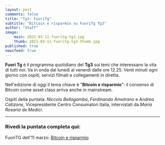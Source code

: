 ```yaml
---
layout: post
comments: false
title: "Tg3: FuoriTg"
subtitle: "Bitcoin e risparmio su FuoriTg Tg3" 
author: "Staff"
image:
    main: 2021-03-11-fuoritg-tg3.jpg
    thumb: 2021-03-11-fuoritg-tg3-thumb.jpg
published: true
newsfeed: true
---
```


**Fuori Tg** è il programma quotidiano del **Tg3** sui temi che interessano la vita di tutti noi. Va in onda dal lunedì al venerdì dalle ore 12.25. Venti minuti ogni giorno con ospiti, servizi filmati e collegamenti in diretta.

Nell'edizione di oggi il tema chiave è "**Bitcoin e risparmio**": il consenso di Bitcoin come asset class arriva anche in mainstream.

Ospiti della puntata: _Niccolo Bellagamba_, _Ferdinando Ametrano_ e _Andrea Catizone_, Vicepresidente Centro Consumatori Italia, intervistati da _Maria Rosaria de Medici_.

---

### Rivedi la puntata completa qui:

FuoriTG dell'11 marzo: [Bitcoin e risparmio](http://www.tg3.rai.it/dl/RaiTV/programmi/media/ContentItem-c336e5e5-5ca6-4b4b-82f6-36b78d326ab6-tg3.html#p=)
